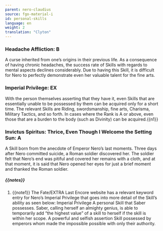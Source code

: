 ```yaml
---
parent: nero-claudius
source: fgo-material-i
id: personal-skills
language: en
weight: 2
translation: "Clyton"
---
```


### Headache Affliction: B

A curse inherited from one’s origins in their previous life. As a consequence of having chronic headaches, the success rate of Skills with regards to mental aspects declines considerably.
Due to having this Skill, it is difficult for Nero to perfectly demonstrate even her valuable talent for the fine arts.

### Imperial Privilege: EX

With the person themselves asserting that they have it, even Skills that are essentially unable to be possessed by them can be acquired only for a short time. The relevant Skills are Riding, swordsmanship, fine arts, Charisma, Military Tactics, and so forth. In cases where the Rank is A or above, even those that are a burden to the body (such as Divinity) can be acquired.{{n1}}

### Invictus Spiritus: Thrice, Even Though I Welcome the Setting Sun: A

A Skill born from the anecdote of Emperor Nero’s last moments. Three days after Nero committed suicide, a Roman soldier discovered her. The soldier felt that Nero’s end was pitiful and covered her remains with a cloth, and at that moment, it is said that Nero opened her eyes for just a brief moment and thanked the Roman soldier.

##### {{notes}}

1. {{note1}} The Fate/EXTRA Last Encore website has a relevant keyword entry for Nero’s Imperial Privilege that goes into more detail of the Skill’s ability as seen below:
Imperial Privilege
A personal Skill that Saber possesses. Saber, calling herself an almighty genius, is able to temporarily add “the highest value” of a skill to herself if the skill is within her scope. A powerful and selfish assertion Skill possessed by emperors whom made the impossible possible with only their authority.
